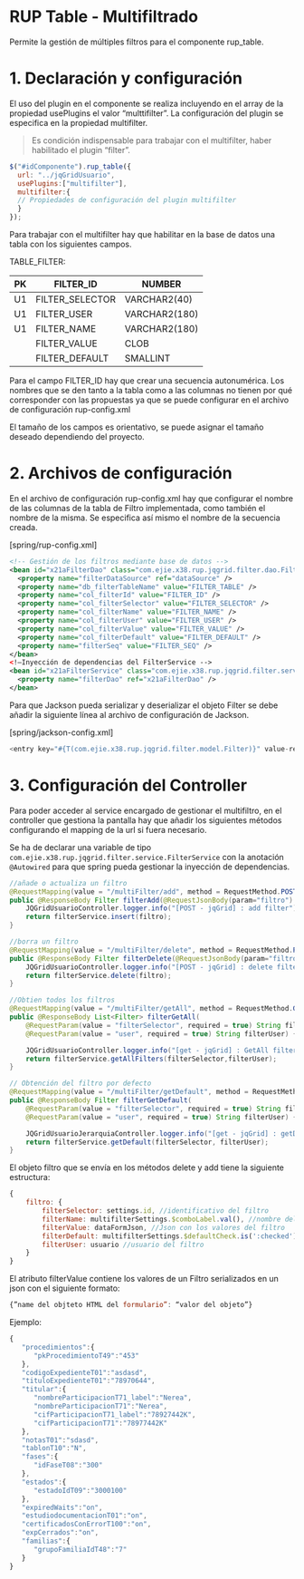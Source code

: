 # RUP Table - Multifiltrado

Permite la gestión de múltiples filtros para el componente rup_table.

# 1. Declaración y configuración

El uso del plugin en el componente se realiza incluyendo en el array de la propiedad usePlugins el valor “multtifilter”. La configuración del plugin se especifica en la propiedad multifilter.

> Es condición indispensable para trabajar con el multifilter, haber habilitado el plugin “filter”.

```js
$("#idComponente").rup_table({
  url: "../jqGridUsuario",
  usePlugins:["multifilter"],
  multifilter:{
  // Propiedades de configuración del plugin multifilter
  }
});
```

Para trabajar con el multifilter hay que habilitar en la base de datos una tabla con los siguientes campos.

TABLE_FILTER:

| PK | FILTER_ID | NUMBER |
| -- | --------- | ------ |
| U1 | FILTER_SELECTOR | VARCHAR2(40) |
| U1 | FILTER_USER | VARCHAR2(180) |
| U1 | FILTER_NAME | VARCHAR2(180) |
|    | FILTER_VALUE | CLOB |
|    | FILTER_DEFAULT | SMALLINT |

Para el campo FILTER_ID hay que crear una secuencia autonumérica. Los nombres que se den tanto a la tabla como a las columnas no tienen por qué corresponder con las propuestas ya que se puede configurar en el archivo de configuración rup-config.xml

El tamaño de los campos es orientativo, se puede asignar el tamaño deseado dependiendo del proyecto.

# 2. Archivos de configuración

En el archivo de configuración rup-config.xml hay que configurar el nombre de las columnas de la tabla de Filtro implementada, como también el nombre de la misma. Se especifica así mismo el nombre de la secuencia creada.

[spring/rup-config.xml]
```xml
<!-- Gestión de los filtros mediante base de datos -->
<bean id="x21aFilterDao" class="com.ejie.x38.rup.jqgrid.filter.dao.FilterDaoImpl">
  <property name="filterDataSource" ref="dataSource" />
  <property name="db_filterTableName" value="FILTER_TABLE" />
  <property name="col_filterId" value="FILTER_ID" />
  <property name="col_filterSelector" value="FILTER_SELECTOR" />
  <property name="col_filterName" value="FILTER_NAME" />
  <property name="col_filterUser" value="FILTER_USER" />
  <property name="col_filterValue" value="FILTER_VALUE" />
  <property name="col_filterDefault" value="FILTER_DEFAULT" />
  <property name="filterSeq" value="FILTER_SEQ" />
</bean>
<!—Inyección de dependencias del FilterService -->
<bean id="x21aFilterService" class="com.ejie.x38.rup.jqgrid.filter.service.FilterServiceImpl">
  <property name="filterDao" ref="x21aFilterDao" />
</bean>
```

Para que Jackson pueda serializar y deserializar el objeto Filter se debe añadir la siguiente línea al archivo de configuración de Jackson.

[spring/jackson-config.xml]
```js
<entry key="#{T(com.ejie.x38.rup.jqgrid.filter.model.Filter)}" value-ref="customSerializer" />
```

# 3. Configuración del Controller

Para poder acceder al service encargado de gestionar el multifiltro, en el controller que gestiona la pantalla hay que añadir los siguientes métodos configurando el mapping de la url si fuera necesario.

Se ha de declarar una variable de tipo ```com.ejie.x38.rup.jqgrid.filter.service.FilterService``` con la anotación ```@Autowired``` para que spring pueda gestionar la inyección de dependencias.

```java
//añade o actualiza un filtro
@RequestMapping(value = "/multiFilter/add", method = RequestMethod.POST)
public @ResponseBody Filter filterAdd(@RequestJsonBody(param="filtro") Filter filtro){
    JQGridUsuarioController.logger.info("[POST - jqGrid] : add filter");
    return filterService.insert(filtro);
}

//borra un filtro
@RequestMapping(value = "/multiFilter/delete", method = RequestMethod.POST)
public @ResponseBody Filter filterDelete(@RequestJsonBody(param="filtro") Filter filtro) {
    JQGridUsuarioController.logger.info("[POST - jqGrid] : delete filter");
    return filterService.delete(filtro);
}

//Obtien todos los filtros
@RequestMapping(value = "/multiFilter/getAll", method = RequestMethod.GET)
public @ResponseBody List<Filter> filterGetAll(
    @RequestParam(value = "filterSelector", required = true) String filterSelector,
    @RequestParam(value = "user", required = true) String filterUser) {

    JQGridUsuarioController.logger.info("[get - jqGrid] : GetAll filter");
    return filterService.getAllFilters(filterSelector,filterUser);
}

// Obtención del filtro por defecto
@RequestMapping(value = "/multiFilter/getDefault", method = RequestMethod.GET)
public @ResponseBody Filter filterGetDefault(
    @RequestParam(value = "filterSelector", required = true) String filterSelector,
    @RequestParam(value = "user", required = true) String filterUser) {

    JQGridUsuarioJerarquiaController.logger.info("[get - jqGrid] : getDefault filter");
    return filterService.getDefault(filterSelector, filterUser);
}
```

El objeto filtro que se envía en los métodos delete y add tiene la siguiente estructura:

```js
{
    filtro: {
        filterSelector: settings.id, //identificativo del filtro
        filterName: multifilterSettings.$comboLabel.val(), //nombre del filtro
        filterValue: dataFormJson, //Json con los valores del filtro
        filterDefault: multifilterSettings.$defaultCheck.is(':checked'), //checkbox por defecto
        filterUser: usuario //usuario del filtro
    }
}
```

El atributo filterValue contiene los valores de un Filtro serializados en un json con el siguiente formato:

```js
{”name del objteto HTML del formulario”: “valor del objeto”}
```

Ejemplo:
```js
{
   "procedimientos":{
      "pkProcedimientoT49":"453"
   },
   "codigoExpedienteT01":"asdasd",
   "tituloExpedienteT01":"78970644",
   "titular":{
      "nombreParticipacionT71_label":"Nerea",
      "nombreParticipacionT71":"Nerea",
      "cifParticipacionT71_label":"78927442K",
      "cifParticipacionT71":"78977442K"
   },
   "notasT01":"sdasd",
   "tablonT10":"N",
   "fases":{
      "idFaseT08":"300"
   },
   "estados":{
      "estadoIdT09":"3000100"
   },
   "expiredWaits":"on",
   "estudiodocumentacionT01":"on",
   "certificadosConErrorT100":"on",
   "expCerrados":"on",
   "familias":{
      "grupoFamiliaIdT48":"7"
   }
}
```
